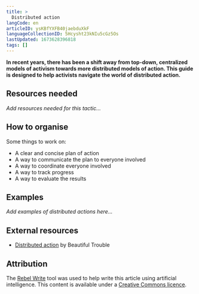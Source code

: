 ```yaml
---
title: >
  Distributed action
langCode: en
articleID: ysKBfYXFB40jaebduXkF
languageCollectionID: 5Hcysht23kNIu5cGz5Os
lastUpdated: 1673628396818
tags: []
---
```


**In recent years, there has been a shift away from top-down, centralized models of activism towards more distributed models of action. This guide is designed to help activists navigate the world of distributed action.**

## Resources needed

_Add resources needed for this tactic…_

## How to organise

Some things to work on:

-   A clear and concise plan of action
-   A way to communicate the plan to everyone involved
-   A way to coordinate everyone involved
-   A way to track progress
-   A way to evaluate the results

## Examples

_Add examples of distributed actions here…_

## External resources

-   [Distributed action](https://beautifultrouble.org/toolbox/tool/distributed-action/) by Beautiful Trouble

## Attribution

The [Rebel Write](https://write.rebel.tools/) tool was used to help write this article using artificial intelligence. This content is available under a [Creative Commons licence](https://creativecommons.org/licenses/by-nc-sa/4.0/).
